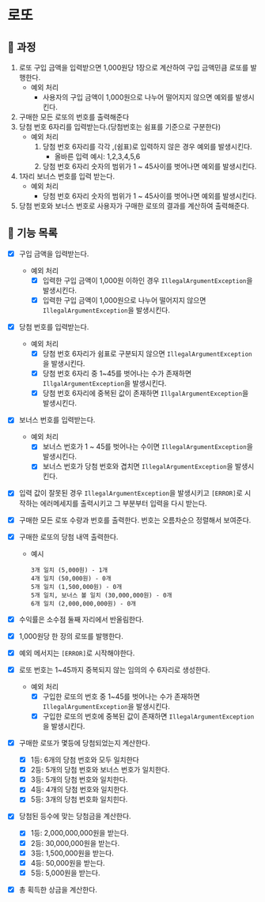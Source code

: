 # 로또

## <font style="vertical-align: inherit;"><font style="vertical-align: inherit;">🚀</font></font> 과정

1. 로또 구입 금액을 입력받으면 1,000원당 1장으로 계산하여 구입 금액민큼 로또를 발행한다.
    - 예외 처리
        - 사용자의 구입 금액이 1,000원으로 나누어 떨어지지 않으면 예외를 발생시킨다.
2. 구매한 모든 로또의 번호를 출력해준다
3. 당첨 번호 6자리를 입력받는다.(당첨번호는 쉼표를 기준으로 구분한다)
    - 예외 처리
        1. 당첨 번호 6자리를 각각 ,(쉼표)로 입력하지 않은 경우 예외를 발생시킨다.
            - 올바른 입력 예시: 1,2,3,4,5,6
        2. 당첨 번호 6자리 숫자의 범위가 1 ~ 45사이를 벗어나면 예외를 발생시킨다.
4. 1자리 보너스 번호를 입력 받는다.
    - 예외 처리
        - 당첨 번호 6자리 숫자의 범위가 1 ~ 45사이를 벗어나면 예외를 발생시킨다.
5. 당첨 번호와 보너스 번호로 사용자가 구매한 로또의 결과를 계산하여 출력해준다.


## <font style="vertical-align: inherit;"><font style="vertical-align: inherit;">🔨</font></font> 기능 목록

- [x] 구입 금액을 입력받는다.
  - 예외 처리
    - [x] 입력한 구입 금액이 1,000원 이하인 경우 `IllegalArgumentException`을 발생시킨다.
    - [x] 입력한 구입 금액이 1,000원으로 나누어 떨어지지 않으면 `IllegalArgumentException`을 발생시킨다.

- [x] 당첨 번호를 입력받는다.
    - 예외 처리
        - [x] 당첨 번호 6자리가 쉼표로 구분되지 않으면 `IllegalArgumentException`을 발생시킨다.
        - [x] 당첨 번호 6자리 중 1~45를 벗어나는 수가 존재하면 `IllgalArgumentException`을 발생시킨다.
        - [x] 당첨 번호 6자리에 중복된 값이 존재하면 `IllgalArgumentException`을 발생시킨다.

- [x] 보너스 번호를 입력받는다.
    - 예외 처리
        - [x] 보너스 번호가 1 ~ 45를 벗어나는 수이면 `IllegalArgumentException`을 발생시킨다.
        - [x] 보너스 번호가 당첨 번호와 겹치면 `IllegalArgumentException`을 발생시킨다.

- [x] 입력 값이 잘못된 경우 `IllegalArgumentException`을 발생시키고 `[ERROR]`로 시작하는 에러메세지를 출력시키고 그 부분부터 입력을 다시 받는다.

- [x] 구매한 모든 로또 수량과 번호를 출력한다. 번호는 오름차순으 정렬해서 보여준다.

- [x] 구매한 로또의 당첨 내역 출력한다.
  - 예시
    ```
    3개 일치 (5,000원) - 1개
    4개 일치 (50,000원) - 0개
    5개 일치 (1,500,000원) - 0개
    5개 일치, 보너스 볼 일치 (30,000,000원) - 0개
    6개 일치 (2,000,000,000원) - 0개 
    ```

- [x] 수익률은 소수점 둘째 자리에서 반올림한다.

- [x] 1,000원당 한 장의 로또를 발행한다.

- [x] 예외 메서지는 `[ERROR]`로 시작해야한다.  

- [x] 로또 번호는 1~45까지 중복되지 않는 임의의 수 6자리로 생성한다.
  - 예외 처리
    - [x] 구입한 로또의 번호 중 1~45를 벗어나는 수가 존재하면 `IllegalArgumentException`을 발생시킨다.
    - [x] 구입한 로또의 번호에 중복된 값이 존재하면 `IllegalArgumentException`을 발생시킨다.

- [x] 구매한 로또가 몇등에 당첨되었는지 계산한다.
    - [x] 1등: 6개의 당첨 번호와 모두 일치한다
    - [x] 2등: 5개의 당첨 번호와 보너스 번호가 일치한다.
    - [x] 3등: 5개의 당첨 번호와 일치한다.
    - [x] 4등: 4개의 당첨 번호와 일치한다.
    - [x] 5등: 3개의 당첨 번호화 일치힌다.

- [x] 당첨된 등수에 맞는 당첨금을 계산한다.
    - [x] 1등: 2,000,000,000원을 받는다.
    - [x] 2등: 30,000,000원을 받는다.
    - [x] 3등: 1,500,000원을 받는다.
    - [x] 4등: 50,000원을 받는다.
    - [x] 5등: 5,000원을 받는다.

- [x] 총 획득한 상금을 계산한다.
